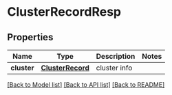 # ClusterRecordResp

## Properties
Name | Type | Description | Notes
------------ | ------------- | ------------- | -------------
**cluster** | [**ClusterRecord**](ClusterRecord.md) | cluster info | 

[[Back to Model list]](../README.md#documentation-for-models) [[Back to API list]](../README.md#documentation-for-api-endpoints) [[Back to README]](../README.md)


